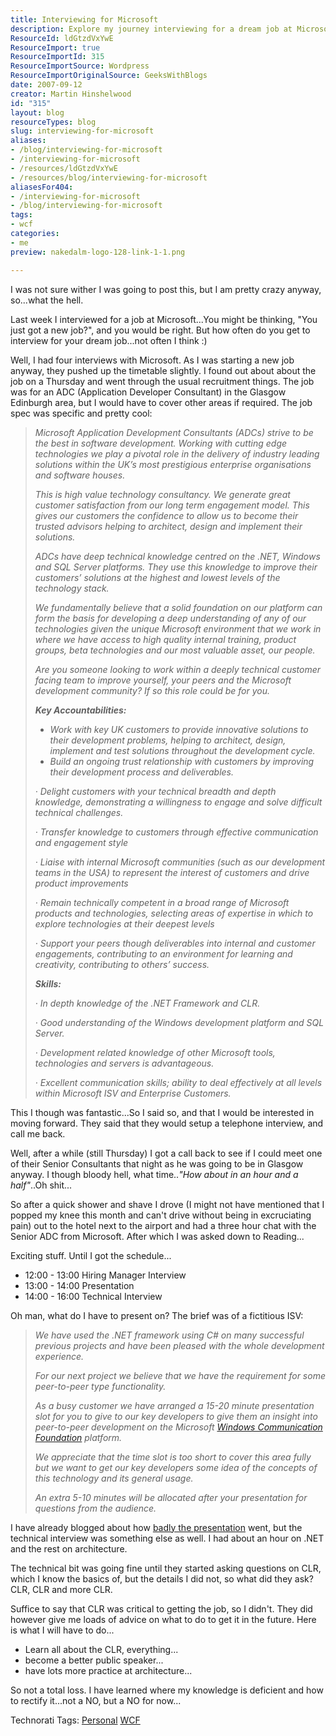 ```yaml
---
title: Interviewing for Microsoft
description: Explore my journey interviewing for a dream job at Microsoft, the challenges faced, and valuable lessons learned in software development and public speaking.
ResourceId: ldGtzdVxYwE
ResourceImport: true
ResourceImportId: 315
ResourceImportSource: Wordpress
ResourceImportOriginalSource: GeeksWithBlogs
date: 2007-09-12
creator: Martin Hinshelwood
id: "315"
layout: blog
resourceTypes: blog
slug: interviewing-for-microsoft
aliases:
- /blog/interviewing-for-microsoft
- /interviewing-for-microsoft
- /resources/ldGtzdVxYwE
- /resources/blog/interviewing-for-microsoft
aliasesFor404:
- /interviewing-for-microsoft
- /blog/interviewing-for-microsoft
tags:
- wcf
categories:
- me
preview: nakedalm-logo-128-link-1-1.png

---
```

I was not sure wither I was going to post this, but I am pretty crazy anyway, so...what the hell.

Last week I interviewed for a job at Microsoft...You might be thinking, "You just got a new job?", and you would be right. But how often do you get to interview for your dream job...not often I think :)

Well, I had four interviews with Microsoft. As I was starting a new job anyway, they pushed up the timetable slightly. I found out about about the job on a Thursday and went through the usual recruitment things. The job was for an ADC (Application Developer Consultant) in the Glasgow Edinburgh area, but I would have to cover other areas if required. The job spec was specific and pretty cool:

> _Microsoft Application Development Consultants (ADCs) strive to be the best in software development. Working with cutting edge technologies we play a pivotal role in the delivery of industry leading solutions within the UK’s most prestigious enterprise organisations and software houses._
>
> _This is high value technology consultancy. We generate great customer satisfaction from our long term engagement model. This gives our customers the confidence to allow us to become their trusted advisors helping to architect, design and implement their solutions._
>
> _ADCs have deep technical knowledge centred on the .NET, Windows and SQL Server platforms. They use this knowledge to improve their customers’ solutions at the highest and lowest levels of the technology stack._
>
> _We fundamentally believe that a solid foundation on our platform can form the basis for developing a deep understanding of any of our technologies given the unique Microsoft environment that we work in where we have access to high quality internal training, product groups, beta technologies and our most valuable asset, our people._
>
> _Are you someone looking to work within a deeply technical customer facing team to improve yourself, your peers and the Microsoft development community? If so this role could be for you._
>
> **_Key Accountabilities:_**
>
> - _Work with key UK customers to provide innovative solutions to their development problems, helping to architect, design, implement and test solutions throughout the development cycle._
> - _Build an ongoing trust relationship with customers by improving their development process and deliverables._
>
> _· Delight customers with your technical breadth and depth knowledge, demonstrating a willingness to engage and solve difficult technical challenges._
>
> _· Transfer knowledge to customers through effective communication and engagement style_
>
> _· Liaise with internal Microsoft communities (such as our development teams in the USA) to represent the interest of customers and drive product improvements_
>
> _· Remain technically competent in a broad range of Microsoft products and technologies, selecting areas of expertise in which to explore technologies at their deepest levels_
>
> _· Support your peers though deliverables into internal and customer engagements, contributing to an environment for learning and creativity, contributing to others’ success._
>
> **_Skills:_**
>
> _· In depth knowledge of the .NET Framework and CLR._
>
> _· Good understanding of the Windows development platform and SQL Server._
>
> _· Development related knowledge of other Microsoft tools, technologies and servers is advantageous._
>
> _· Excellent communication skills; ability to deal effectively at all levels within Microsoft ISV and Enterprise Customers._

This I though was fantastic...So I said so, and that I would be interested in moving forward. They said that they would setup a telephone interview, and call me back.

Well, after a while (still Thursday) I got a call back to see if I could meet one of their Senior Consultants that night as he was going to be in Glasgow anyway. I though bloody hell, what time.._"How about in an hour and a half"_..Oh shit...

So after a quick shower and shave I drove (I might not have mentioned that I popped my knee this month and can't drive without being in excruciating pain) out to the hotel next to the airport and had a three hour chat with the Senior ADC from Microsoft. After which I was asked down to Reading...

Exciting stuff. Until I got the schedule...

- 12:00 - 13:00 Hiring Manager Interview
- 13:00 - 14:00 Presentation
- 14:00 - 16:00 Technical Interview

Oh man, what do I have to present on? The brief was of a fictitious ISV:

> _We have used the .NET framework using C# on many successful previous projects and have been pleased with the whole development experience._
>
> _For our next project we believe that we have the requirement for some peer-to-peer type functionality._
>
> _As a busy customer we have arranged a 15-20 minute presentation slot for you to give to our key developers to give them an insight into peer-to-peer development on the Microsoft [Windows Communication Foundation](http://wcf.netfx3.com "Windows Communication Foundation") platform._
>
> _We appreciate that the time slot is too short to cover this area fully but we want to get our key developers some idea of the concepts of this technology and its general usage._
>
> _An extra 5-10 minutes will be allocated after your presentation for questions from the audience._

I have already blogged about how [badly the presentation](http://blog.hinshelwood.com/archive/2007/09/06/Developing-Peer-To-Peer-Applications-With-WCF.aspx) went, but the technical interview was something else as well. I had about an hour on .NET and the rest on architecture.

The technical bit was going fine until they started asking questions on CLR, which I know the basics of, but the details I did not, so what did they ask? CLR, CLR and more CLR.

Suffice to say that CLR was critical to getting the job, so I didn't. They did however give me loads of advice on what to do to get it in the future. Here is what I will have to do...

- Learn all about the CLR, everything...
- become a better public speaker...
- have lots more practice at architecture...

So not a total loss. I have learned where my knowledge is deficient and how to rectify it...not a NO, but a NO for now...

Technorati Tags: [Personal](http://technorati.com/tags/Personal) [WCF](http://technorati.com/tags/WCF)
